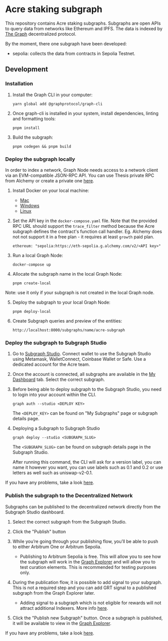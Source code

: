 # Acre staking subgraph

This repository contains Acre staking subgraphs. Subgraphs are open APIs to
query data from networks like Ethereum and IPFS. The data is indexed by [The
Graph](https://thegraph.com/) decentralized protocol.

By the moment, there one subgraph have been developed:

- sepolia: collects the data from contracts in Sepolia Testnet.

## Development

### Installation

1. Install the Graph CLI in your computer:

   ```
   yarn global add @graphprotocol/graph-cli
   ```

2. Once graph-cli is installed in your system, install dependencies, linting and
   formatting tools:

   ```
   pnpm install
   ```

3. Build the subgraph:

   ```
   pnpm codegen && pnpm build
   ```

### Deploy the subgraph locally

In order to index a network, Graph Node needs access to a network client via an
EVM-compatible JSON-RPC API. You can use Thesis private RPC from Alchemy or
create a private one
[here](https://www.alchemy.com/overviews/private-rpc-endpoint).

1. Install Docker on your local machine:

   - [Mac](https://docs.docker.com/desktop/install/mac-install/)
   - [Windows](https://docs.docker.com/desktop/install/windows-install/)
   - [Linux](https://docs.docker.com/desktop/install/linux-install/)

2. Set the API key in the `docker-compose.yaml` file. Note that the provided RPC
   URL should support the `trace_filter` method because the Acre subgraph
   defines the contract's function call handler. Eg. Alchemy does not not
   support it in a free plan - it requires at least `growth` paid plan.

   ```
   ethereum: "sepolia:https://eth-sepolia.g.alchemy.com/v2/<API key>"
   ```

3. Run a local Graph Node:

   ```
   docker-compose up
   ```

4. Allocate the subgraph name in the local Graph Node:

   ```
   pnpm create-local
   ```

Note: use it only if your subgraph is not created in the local Graph node.

5. Deploy the subgraph to your local Graph Node:

   ```
   pnpm deploy-local
   ```

6. Create Subgraph queries and preview of the entities:

   ```
   http://localhost:8000/subgraphs/name/acre-subgraph
   ```

### Deploy the subgraph to Subgraph Studio

1. Go to [Subgraph Studio](https://thegraph.com/studio/). Connect wallet to use
   the Subgraph Studio using Metamask, WalletConnect, Coinbase Wallet or Safe.
   Use a dedicated account for the Acre team.

2. Once the account is connected, all subgraphs are available in the [My
   Dashboard](https://thegraph.com/studio/) tab. Select the correct subgraph.

3. Before being able to deploy subgraph to the Subgraph Studio, you need to
   login into your account within the CLI.

   ```
   graph auth --studio <DEPLOY KEY>
   ```

   The `<DEPLOY_KEY>` can be found on "My Subgraphs" page or subgraph details
   page.

4. Deploying a Subgraph to Subgraph Studio

   ```
   graph deploy --studio <SUBGRAPH_SLUG>
   ```

   The `<SUBGRAPH_SLUG>` can be found on subgraph details page in the Subgraph
   Studio.

   After running this command, the CLI will ask for a version label, you can
   name it however you want, you can use labels such as 0.1 and 0.2 or use
   letters as well such as uniswap-v2-0.1.

If you have any problems, take a look
[here](https://thegraph.com/docs/en/deploying/deploying-a-subgraph-to-studio/).

### Publish the subgraph to the Decentralized Network

Subgraphs can be published to the decentralized network directly from the
Subgraph Studio dashboard.

1. Select the correct subgraph from the Subgraph Studio.

2. Click the "Publish" button

3. While you’re going through your publishing flow, you’ll be able to push to
   either Arbitrum One or Arbitrum Sepolia.

   - Publishing to Arbitrum Sepolia is free. This will allow you to see how the
     subgraph will work in the [Graph Explorer](https://thegraph.com/explorer)
     and will allow you to test curation elements. This is recommended for
     testing purposes only.

4. During the publication flow, it is possible to add signal to your subgraph.
   This is not a required step and you can add GRT signal to a published
   subgraph from the Graph Explorer later.

   - Adding signal to a subgraph which is not eligible for rewards will not
     attract additional Indexers. More info
     [here](https://thegraph.com/docs/en/publishing/publishing-a-subgraph/#adding-signal-to-your-subgraph).

5. Click the "Publish new Subgraph" button. Once a subgraph is published, it
   will be available to view in the [Graph
   Explorer](https://thegraph.com/explorer).

If you have any problems, take a look
[here](https://thegraph.com/docs/en/publishing/publishing-a-subgraph/).
